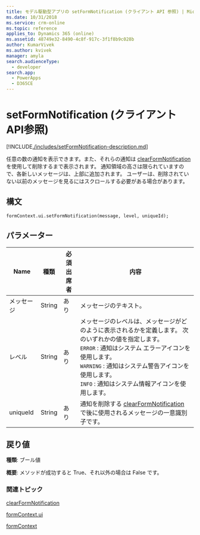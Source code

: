 ```yaml
---
title: モデル駆動型アプリの setFormNotification (クライアント API 参照) | Microsoft Docs
ms.date: 10/31/2018
ms.service: crm-online
ms.topic: reference
applies_to: Dynamics 365 (online)
ms.assetid: 48749e32-8490-4c8f-917c-3f1f8b9c028b
author: KumarVivek
ms.author: kvivek
manager: amyla
search.audienceType:
  - developer
search.app:
  - PowerApps
  - D365CE
---
```

# <a name="setformnotification-client-api-reference"></a>setFormNotification (クライアントAPI参照)



[!INCLUDE[./includes/setFormNotification-description.md](./includes/setFormNotification-description.md)]

任意の数の通知を表示できます。また、それらの通知は [clearFormNotification](clearFormNotification.md) を使用して削除するまで表示されます。 通知領域の高さは限られていますので、各新しいメッセージは、上部に追加されます。 ユーザーは、削除されていない以前のメッセージを見るにはスクロールする必要がある場合があります。

## <a name="syntax"></a>構文

`formContext.ui.setFormNotification(message, level, uniqueId);`

## <a name="parameter"></a>パラメーター

|Name|種類​​|必須出席者|内容|
|--|--|--|--|
|メッセージ|String|あり|メッセージのテキスト。|
|レベル|String|あり|メッセージのレベルは、メッセージがどのように表示されるかを定義します。 次のいずれかの値を指定します。<br>`ERROR` : 通知はシステム エラーアイコンを使用します。<br/>`WARNING` : 通知はシステム警告アイコンを使用します。<br/>`INFO` : 通知はシステム情報アイコンを使用します。|
|uniqueId|String|あり|通知を削除する [clearFormNotification](clearFormNotification.md) で後に使用されるメッセージの一意識別子です。|

## <a name="return-value"></a>戻り値

**種類**: ブール値

**概要**: メソッドが成功すると True、それ以外の場合は False です。 


### <a name="related-topics"></a>関連トピック

[clearFormNotification](clearFormNotification.md)

[formContext.ui](../formContext-ui.md)

[formContext](../../clientapi-form-context.md)

